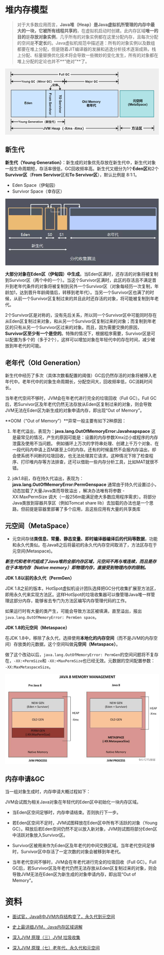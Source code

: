 # 堆内存模型
> 对于大多数应用而言，**Java堆（Heap）**是Java虚拟机所管理的内存中最大的一块，它**被所有线程共享的**，在虚拟机启动时创建。此内存区域**唯一的目的**是**存放对象实例**，几乎所有的对象实例都在这里分配内存，且每次分配的空间是**不定长**的。Java虚拟机规范中描述道：所有的对象实例以及数组都要在堆上分配，但是随着JIT编译器的发展和逃逸分析技术逐渐成熟，栈上分配、标量替换优化技术将会导致一些微妙的变化发生，所有的对象都在堆上分配的定论也并不**“绝对”**了。

![image-20200502161312802](imageAssets/image-20200502161312802.png)



## 新生代

**新生代（Young Generation）**：新生成的对象优先存放在新生代中，新生代对象一般生命周期短，存活率很低，GC回收频率高。新生代又细分为1个**Eden区**和2个**Survivor区**（**From Servivor**区和**To Servivor区**），默认比例是 8:1:1。

- Eden Space（伊甸园）
- Survivor Space（幸存区）

![](imageAssets/16d68b1db4a3a514.jpg)

**大部分对象在Eden区（伊甸园）中生成**。当Eden区满时，还存活的对象将被复制到Survivor区（两个中的一个）。当这个Survivor区满时，此区的存活且不满足晋升到老年代条件的对象将被复制到另外一个Survivor区（对象每经历一次复制，年龄加1，达到晋升年龄阈值后，转移到老年代）。当另一个Survivor区也满了的时候，从前一个Survivor区复制过来的并且此时还存活的对象，将可能被复制到年老代。

2个Survivor区是对称的，没有先后关系，所以同一个Survivor区中可能同时存在从Eden区复制过来对象，和从另一个Survivor区复制过来的对象；而复制到年老区的只有从另一个Survivor区过来的对象。而且，因为需要交换的原因，**Survivor区至少有一个是空的**。特殊的情况下，根据程序需要，Survivor区是可以配置为多个的（多于2个），这样可以增加对象在年轻代中的存在时间，减少被放到年老代的可能。

## 老年代（Old Generation）

新生代中经历了多次（具体次数看配置的阈值）GC后仍然存活的对象将被移入老年代中。老年代中的对象生命周期长，分配空间大，回收频率低，GC消耗时间长。

当年老代空间不够时，JVM会在年老代进行完全的垃圾回收（Full GC）。Full GC后，若Survivor区及年老代仍然无法存放从Eden区复制过来的对象，则会导致JVM无法在Eden区为新生成的对象申请内存，即出现“Out of Memory”。

**OOM（“Out of Memory”）**异常一般主要有如下2种原因：

1. 年老代溢出，表现为：**java.lang.OutOfMemoryError:Javaheapspace**
   这是最常见的情况，产生的原因可能是：设置的内存参数Xmx过小或程序的内存泄露及使用不当问题。
   例如循环上万次的字符串处理、创建上千万个对象、在一段代码内申请上百M甚至上G的内存。还有的时候虽然不会报内存溢出，却会使系统不间断的垃圾回收，也无法处理其它请求。这种情况下除了检查程序、打印堆内存等方法排查，还可以借助一些内存分析工具，比如MAT就很不错。

2. jdk1.8前，存在持久代溢出，表现为：**java.lang.OutOfMemoryError:PermGenspace**
   通常由于持久代设置过小，动态加载了大量Java类而导致溢出 ，解决办法唯有将参数 -XX:MaxPermSize 调大（一般256m能满足绝大多数应用程序需求）。将部分Java类放到容器共享区（例如Tomcat share lib）去加载的办法也是一个思路，但前提是容器里部署了多个应用，且这些应用有大量的共享类库

## 元空间（MetaSpace）

- 元空间存储**类信息、常量、静态变量、即时编译器编译后的代码等数据**，功能和永久代类似。在Java8之后将最初的永久代内存空间取消了，方法区存在于元空间(Metaspace)。

***新生代和老年代组成了Java堆的全部内存区域，元空间不再与堆连续，而且是存在于本地内存（Native memory）即物理内存，直接受到物理内存的限制。***

**JDK 1.8以前的永久代（PermGen）**

JDK 1.8之前的版本，HotSpot虚拟机设计团队选择把GC分代收集扩展至方法区，即用永久代来实现方法区。这样HotSpot的垃圾收集器可以像管理Java堆一样管理这部分内存，能够省去专门为方法区编写内存管理代码的工作。

如果运行时有大量的类产生，可能会导致方法区被填满，直至溢出，报出`java.lang.OutOfMemoryError: PermGen space`。

**JDK 1.8的元空间（Metaspace）**

在JDK 1.8中，移除了永久代，选择使用**本地化的内存空间**（而不是JVM的内存空间）存放类的元数据，这个空间叫做**元空间（Metaspace）**。

做了这个改动以后，`java.lang.OutOfMemoryError: PermGen`的空间问题将不复存在，`-XX:+PermSize`和 `-XX:+MaxPermSize`也已经无效。元数据的空间配置参数：` -XX:MaxMetaspaceSize`。

![image-20200502160447007](imageAssets/image-20200502160447007.png)



## 内存申请&GC

当一组对象生成时，内存申请大概过程如下：

JVM会试图为相关Java对象在年轻代的Eden区中初始化一块内存区域。

- 当Eden区空间足够时，内存申请结束。否则执行下一步。

- 若Eden区空间不足时，JVM试图释放在Eden区中所有不活跃的对象（Young GC）。释放后若Eden空间仍然不足以放入新对象，JVM则试图将部分Eden区中活跃对象放入Survivor区。

- Survivor区被用来作为Eden区及年老代的中间交换区域。当年老代空间足够时，Survivor区中存活了一定次数的对象会被移到年老代。

- 当年老代空间不够时，JVM会在年老代进行完全的垃圾回收（Full GC）。Full GC后，若Survivor区及年老代仍然无法存放从Eden区复制过来的对象，则会导致JVM无法在Eden区为新生成的对象申请内存，即出现“Out of Memory”。

# 资料

- [面试官，Java8中JVM内存结构变了，永久代到元空间](https://blog.51cto.com/14230003/2447159)

- [史上最详细JVM，Java内存区域讲解](https://zhuanlan.zhihu.com/p/82011614)

- [深入JVM 原理（三）JVM 垃圾收集](https://blog.csdn.net/qq_34707744/article/details/79281249)

- [深入JVM 原理（七）老年代、永久代和元空间](https://blog.csdn.net/qq_34707744/article/details/79288787)